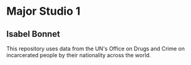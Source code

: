 
# Major Studio 1
## Isabel Bonnet

This repository uses data from the UN's Office on Drugs and Crime on incarcerated people by their nationality across the world.

